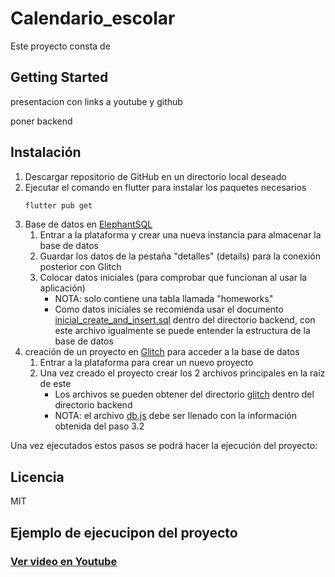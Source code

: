 # Calendario_escolar

Este proyecto consta de 

## Getting Started

presentacion con links a youtube y github

poner backend

## Instalación

1. Descargar repositorio de GitHub en un directorio local deseado
2. Ejecutar el comando en flutter para instalar los paquetes necesarios
    ```sh
    flutter pub get
    ```
3. Base de datos en [ElephantSQL](https://customer.elephantsql.com/instance)
   1. Entrar a la plataforma y crear una nueva instancia para almacenar la base de datos
   2. Guardar los datos de la pestaña "detalles" (details) para la conexión posterior con Glitch
   3. Colocar datos iniciales (para comprobar que funcionan al usar la aplicación)
      - NOTA: solo contiene una tabla llamada "homeworks"
      - Como datos iniciales se recomienda usar el documento [inicial_create_and_insert.sql](./backend/elephantSQL/inicial_create_and_insert.sql) dentro del directorio backend, con este archivo igualmente se puede entender la estructura de la base de datos
4. creación de un proyecto en [Glitch](https://glitch.com/dashboard) para acceder a la base de datos
   1. Entrar a la plataforma para crear un nuevo proyecto
   2. Una vez creado el proyecto crear los 2 archivos principales en la raíz de este
      - Los archivos se pueden obtener del directorio [glitch](backend/glitch/) dentro del directorio backend
      - NOTA: el archivo [db.js](backend/glitch/db.js) debe ser llenado con la información obtenida del paso 3.2

Una vez ejecutados estos pasos se podrá hacer la ejecución del proyecto:

## Licencia

MIT

## Ejemplo de ejecucipon del proyecto

### [Ver video en Youtube](https://youtu.be/hTEJmWsTA-Y)